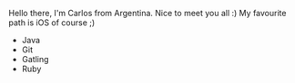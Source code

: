 Hello there, I'm Carlos from Argentina. Nice to meet you all :)
My favourite path is iOS of course ;)
* Java
* Git
* Gatling
* Ruby
